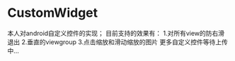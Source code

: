 CustomWidget
============
本人对android自定义控件的实现；
目前支持的效果有：
     1.对所有view的防右滑退出
     2.垂直的viewgroup
     3.点击缩放和滑动缩放的图片
     更多自定义控件等待上传中...
